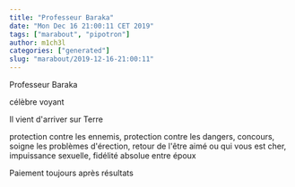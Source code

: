 ```yaml
---
title: "Professeur Baraka"
date: "Mon Dec 16 21:00:11 CET 2019"
tags: ["marabout", "pipotron"]
author: m1ch3l
categories: ["generated"]
slug: "marabout/2019-12-16-21:00:11"
---
```


Professeur Baraka

célèbre voyant

Il vient d'arriver sur Terre

protection contre les ennemis, protection contre les dangers, concours, soigne les problèmes d'érection, retour de l'être aimé ou qui vous est cher, impuissance sexuelle, fidélité absolue entre époux

Paiement toujours après résultats
